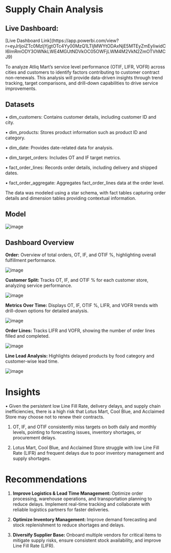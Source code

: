 # Supply Chain Analysis

<h2> Live Dashboard: </h2> 
[Live Dashboard Link](https://app.powerbi.com/view?r=eyJrIjoiZTc0MzljYjgtOTc4Yy00MzQ1LTljMWYtODAxNjE5MTEyZmEyIiwidCI6ImRmODY3OWNkLWE4MGUtNDVkOC05OWFjLWM4M2VkN2ZmOTVhMCJ9)

To analyze Atliq Mart’s service level performance (OTIF, LIFR, VOFR) across cities and customers to identify factors contributing to customer contract non-renewals. This analysis will provide data-driven insights through trend tracking, target comparisons, and drill-down capabilities to drive service improvements.

## Datasets

• dim_customers: Contains customer details, including customer ID and city.

• dim_products: Stores product information such as product ID and category.

• dim_date: Provides date-related data for analysis.

• dim_target_orders: Includes OT and IF target metrics.

• fact_order_lines: Records order details, including delivery and shipped dates.

• fact_order_aggregate: Aggregates fact_order_lines data at the order level.

The data was modeled using a star schema, with fact tables capturing order details and dimension tables providing contextual information.

<h2> Model </h2>

![image](https://github.com/user-attachments/assets/c6a96b1e-5369-492d-afeb-b3ebdb4cd314)


<h2> Dashboard Overview </h2>
<b>Order:</b> Overview of total orders, OT, IF, and OTIF %, highlighting overall fulfillment performance.

![image](https://github.com/user-attachments/assets/ac1fb480-ec58-428e-93f5-232443c3e04d)

<b> Customer Split: </b> Tracks OT, IF, and OTIF % for each customer store, analyzing service performance.

![image](https://github.com/user-attachments/assets/f5045a27-ea5b-44ac-a299-dd9685f3b57a)

<b> Metrics Over Time:</b> Displays OT, IF, OTIF %, LIFR, and VOFR trends with drill-down options for detailed analysis.

![image](https://github.com/user-attachments/assets/8b143982-95f2-42c3-a174-0ee07f5bbebb)

<b> Order Lines: </b> Tracks LIFR and VOFR, showing the number of order lines filled and completed.

![image](https://github.com/user-attachments/assets/9dd4c35d-a267-4278-97e8-a105eefae7c1)

<b> Line Lead Analysis: </b> Highlights delayed products by food category and customer-wise lead time.

![image](https://github.com/user-attachments/assets/f96f0f3c-60a6-4cb9-9b41-e8ece8fa499b)

<h1>Insights</h1>

• Given the persistent low Line Fill Rate, delivery delays, and supply chain inefficiencies, there is a high risk that Lotus Mart, Cool Blue, and Acclaimed Store may choose not to renew their contracts.

1. OT, IF, and OTIF consistently miss targets on both daily and monthly levels, pointing to forecasting issues, inventory shortages, or procurement delays.

2. Lotus Mart, Cool Blue, and Acclaimed Store struggle with low Line Fill Rate (LIFR) and frequent delays due to poor inventory management and supply shortages.

<h1>Recommendations</h1>

 1. <b> Improve Logistics & Lead Time Management: </b> Optimize order processing, warehouse operations, and transportation planning to reduce delays. Implement real-time tracking and collaborate with reliable logistics partners for faster deliveries.

 2. <b> Optimize Inventory Management: </b> Improve demand forecasting and stock replenishment to reduce shortages and delays.

 3. <b> Diversify Supplier Base: </b> Onboard multiple vendors for critical items to mitigate supply risks, ensure consistent stock availability, and improve Line Fill Rate (LIFR).









